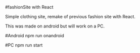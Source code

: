 #fashionSite with React

Simple clothing site, remake of previous fashion site with React.

This was made on android but will work on a PC.

#Android
npm run onandroid

#PC
npm run start
